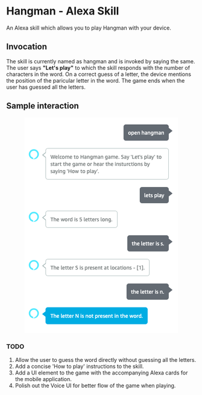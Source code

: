 # Hangman - Alexa Skill
An Alexa skill which allows you to play Hangman with your device.

## Invocation
The skill is currently named as hangman and is invoked by saying the same. The user says **"Let's play"** to which the skill responds with the number of characters in the word. On a correct guess of a letter, the device mentions the position of the paricular letter in the word. The game ends when the user has guessed all the letters.

## Sample interaction

<p align="center"> <img src = 'sample-interaction.png' </p>

### TODO
1. Allow the user to guess the word directly without guessing all the letters.
2. Add a concise 'How to play' instructions to the skill.
3. Add a UI element to the game with the accompanying Alexa cards for the mobile application.
4. Polish out the Voice UI for better flow of the game when playing.
